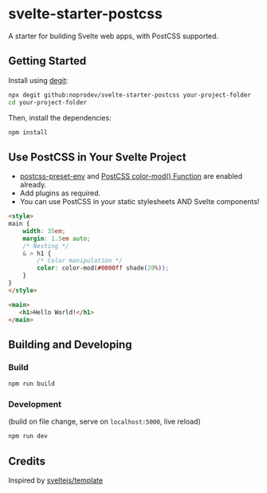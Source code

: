 # svelte-starter-postcss

A starter for building Svelte web apps, with PostCSS supported.

## Getting Started

Install using [degit](https://github.com/Rich-Harris/degit):

```bash
npx degit github:noprodev/svelte-starter-postcss your-project-folder
cd your-project-folder
```

Then, install the dependencies:

```bash
npm install
```

## Use PostCSS in Your Svelte Project

- [postcss-preset-env](https://preset-env.cssdb.org/) and [PostCSS color-mod() Function](https://github.com/jonathantneal/postcss-color-mod-function) are enabled already.
- Add plugins as required.
- You can use PostCSS in your static stylesheets AND Svelte components!

```HTML
<style>
main {
    width: 35em;
    margin: 1.5em auto;
    /* Nesting */
    & > h1 {
        /* Color manipulation */
        color: color-mod(#0000ff shade(20%));
    }
}
</style>

<main>
   <h1>Hello World!</h1>
</main>
```

## Building and Developing

### Build

```bash
npm run build
```

### Development
(build on file change, serve on <code>localhost:5000</code>, live reload)

```bash
npm run dev
```
## Credits

Inspired by [sveltejs/template](https://github.com/sveltejs/template)